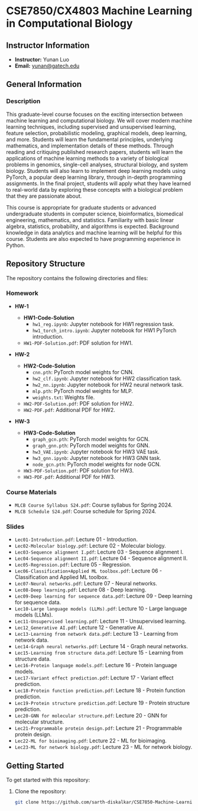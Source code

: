 # CSE7850/CX4803 Machine Learning in Computational Biology

## Instructor Information
- **Instructor:** Yunan Luo
- **Email:** yunan@gatech.edu

## General Information
### Description
This graduate-level course focuses on the exciting intersection between machine learning and computational biology. We will cover modern machine learning techniques, including supervised and unsupervised learning, feature selection, probabilistic modeling, graphical models, deep learning, and more. Students will learn the fundamental principles, underlying mathematics, and implementation details of these methods. Through reading and critiquing published research papers, students will learn the applications of machine learning methods to a variety of biological problems in genomics, single-cell analyses, structural biology, and system biology. Students will also learn to implement deep learning models using PyTorch, a popular deep learning library, through in-depth programming assignments. In the final project, students will apply what they have learned to real-world data by exploring these concepts with a biological problem that they are passionate about.

This course is appropriate for graduate students or advanced undergraduate students in computer science, bioinformatics, biomedical engineering, mathematics, and statistics. Familiarity with basic linear algebra, statistics, probability, and algorithms is expected. Background knowledge in data analytics and machine learning will be helpful for this course. Students are also expected to have programming experience in Python.

## Repository Structure
The repository contains the following directories and files:

### Homework
- **HW-1**
  - **HW1-Code-Solution**
    - `hw1_reg.ipynb`: Jupyter notebook for HW1 regression task.
    - `hw1_torch_intro.ipynb`: Jupyter notebook for HW1 PyTorch introduction.
  - `HW1-PDF-Solution.pdf`: PDF solution for HW1.

- **HW-2**
  - **HW2-Code-Solution**
    - `cnn.pth`: PyTorch model weights for CNN.
    - `hw2_clf.ipynb`: Jupyter notebook for HW2 classification task.
    - `hw2_nn.ipynb`: Jupyter notebook for HW2 neural network task.
    - `mlp.pth`: PyTorch model weights for MLP.
    - `weights.txt`: Weights file.
  - `HW2-PDF-Solution.pdf`: PDF solution for HW2.
  - `HW2-PDF.pdf`: Additional PDF for HW2.

- **HW-3**
  - **HW3-Code-Solution**
    - `graph_gcn.pth`: PyTorch model weights for GCN.
    - `graph_gnn.pth`: PyTorch model weights for GNN.
    - `hw3_VAE.ipynb`: Jupyter notebook for HW3 VAE task.
    - `hw3_gnn.ipynb`: Jupyter notebook for HW3 GNN task.
    - `node_gcn.pth`: PyTorch model weights for node GCN.
  - `HW3-PDF-Solution.pdf`: PDF solution for HW3.
  - `HW3-PDF.pdf`: Additional PDF for HW3.

### Course Materials
- `MLCB Course Syllabus S24.pdf`: Course syllabus for Spring 2024.
- `MLCB Schedule S24.pdf`: Course schedule for Spring 2024.

### Slides
- `Lec01-Introduction.pdf`: Lecture 01 - Introduction.
- `Lec02-Molecular biology.pdf`: Lecture 02 - Molecular biology.
- `Lec03-Sequence alignment I.pdf`: Lecture 03 - Sequence alignment I.
- `Lec04-Sequence alignment II.pdf`: Lecture 04 - Sequence alignment II.
- `Lec05-Regression.pdf`: Lecture 05 - Regression.
- `Lec06-Classification+Applied ML toolbox.pdf`: Lecture 06 - Classification and Applied ML toolbox.
- `Lec07-Neural networks.pdf`: Lecture 07 - Neural networks.
- `Lec08-Deep learning.pdf`: Lecture 08 - Deep learning.
- `Lec09-Deep learning for sequence data.pdf`: Lecture 09 - Deep learning for sequence data.
- `Lec10-Large language models (LLMs).pdf`: Lecture 10 - Large language models (LLMs).
- `Lec11-Unsupervised learning.pdf`: Lecture 11 - Unsupervised learning.
- `Lec12_Generative AI.pdf`: Lecture 12 - Generative AI.
- `Lec13-Learning from network data.pdf`: Lecture 13 - Learning from network data.
- `Lec14-Graph neural networks.pdf`: Lecture 14 - Graph neural networks.
- `Lec15-Learning from structure data.pdf`: Lecture 15 - Learning from structure data.
- `Lec16-Protein language models.pdf`: Lecture 16 - Protein language models.
- `Lec17-Variant effect prediction.pdf`: Lecture 17 - Variant effect prediction.
- `Lec18-Protein function prediction.pdf`: Lecture 18 - Protein function prediction.
- `Lec19-Protein structure prediction.pdf`: Lecture 19 - Protein structure prediction.
- `Lec20-GNN for molecular structure.pdf`: Lecture 20 - GNN for molecular structure.
- `Lec21-Programmable protein design.pdf`: Lecture 21 - Programmable protein design.
- `Lec22-ML for bioimaging.pdf`: Lecture 22 - ML for bioimaging.
- `Lec23-ML for network biology.pdf`: Lecture 23 - ML for network biology.

## Getting Started
To get started with this repository:
1. Clone the repository:
   ```bash
   git clone https://github.com/sarth-diskalkar/CSE7850-Machine-Learning-in-Computational-Biology.git
